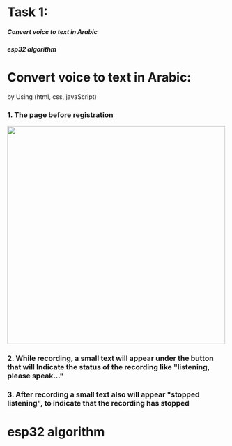 # Task 1:
##### Convert voice to text in Arabic
##### esp32 algorithm



#  Convert voice to text in Arabic:
by Using (html, css, javaScript) 
### 1. The page  before registration 
<img src= "https://user-images.githubusercontent.com/107882994/177885981-ef8c59f2-d516-450f-a09a-1c24be9f97b6.png" width="500">

### 2. While recording, a small text will appear under the button  that will Indicate the status of the recording like  "listening, please speak..." 

### 3. After recording a small text also will appear "stopped listening", to indicate that the recording has stopped



# esp32 algorithm
